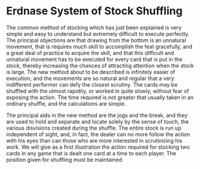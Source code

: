 # Erdnase System of Stock Shuffling

The common method of stocking which has just been explained is very simple and easy to understand but extremely difficult to execute perfectly. The principal objections are that drawing from the bottom is an unnatural movement, that is requires much skill to accomplish the feat gracefully, and a great deal of practice to acquire the skill, and that this difficult and unnatural movement has to be executed for every card that is put in the stock, thereby increasing the chances of attracting attention when the stock is large. The new method about to be described is infinitely easier of execution, and the movements are so natural and regular that a very indifferent performer can defy the closest scrutiny. The cards may be shuffled with the utmost rapidity, or worked in quite slowly, without fear of exposing the action. The time required is not greater that usually taken in an ordinary shuffle, and the calculations are simple.

The principal aids in the new method are the jogs and the break, and they are used to hold and separate and locate solely by the sense of touch, the various disvisions created during the shuffle. The entire stock is run up independent of sight, and, in fact, the dealer can no more follow the action with his eyes than can those who are more interested in scrutinizing his work. We will give as a first illustration the action required for stocking two cards in any game that is dealt one card at a time to each player. The position given for shuffling must be maintained.